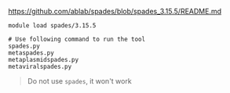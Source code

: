 https://github.com/ablab/spades/blob/spades_3.15.5/README.md        
```      
module load spades/3.15.5       

# Use following command to run the tool
spades.py 
metaspades.py
metaplasmidspades.py
metaviralspades.py
```        
>Do not use `spades`, it won't work
